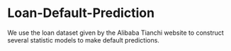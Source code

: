 # Loan-Default-Prediction
We use the loan dataset given by the Alibaba Tianchi website to construct several statistic models to make default predictions.
